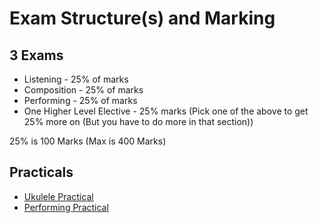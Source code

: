 # Exam Structure(s) and Marking

## 3 Exams

- Listening - 25% of marks
- Composition - 25% of marks
- Performing - 25% of marks
- One Higher Level Elective - 25% marks (Pick one of the above to get 25% more on (But you have to do more in that section))

25% is 100 Marks
(Max is 400 Marks)

## Practicals
- [Ukulele Practical](ukulele-practical.md)
- [Performing Practical](performing-practical.md)